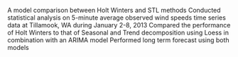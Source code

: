 A model comparison between Holt Winters and STL methods
Conducted statistical analysis on 5-minute average observed wind speeds time series data at Tillamook, WA during January 2-8, 2013
Compared the performance of Holt Winters to that of Seasonal and Trend decomposition using Loess in combination with an ARIMA model
Performed long term forecast using both models
